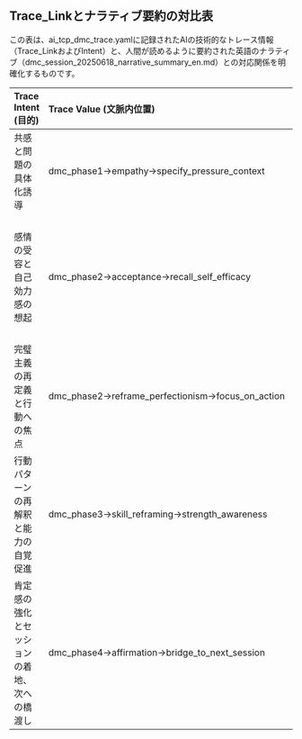 ## **Trace\_Linkとナラティブ要約の対比表**

この表は、ai\_tcp\_dmc\_trace.yamlに記録されたAIの技術的なトレース情報（Trace\_LinkおよびIntent）と、人間が読めるように要約された英語のナラティブ（dmc\_session\_20250618\_narrative\_summary\_en.md）との対応関係を明確化するものです。

| Trace Intent (目的) | Trace Value (文脈内位置) | Reflected in Summary (Excerpt or Phase) | Notes (注記) |
| :---- | :---- | :---- | :---- |
| 共感と問題の具体化誘導 | dmc\_phase1→empathy→specify\_pressure\_context | Phase 1: "The AI empathized...inquired about specific issues. This focused the user's anxiety..." | Direct match |
| 感情の受容と自己効力感の想起 | dmc\_phase2→acceptance→recall\_self\_efficacy | Phase 2: "In response to the user's self-doubt..." | Implied. The summary for Phase 2 integrates the results of both s02 and s03 packets. |
| 完璧主義の再定義と行動への焦点 | dmc\_phase2→reframe\_perfectionism→focus\_on\_action | Phase 2: "...the AI reframed their perfectionism as 'sincerity' and shifted the axis of evaluation..." | Direct match |
| 行動パターンの再解釈と能力の自覚促進 | dmc\_phase3→skill\_reframing→strength\_awareness | Phase 3: "The AI redefined the user's self-deprecating coping mechanisms as an objective strength: 'risk management.'" | Direct match |
| 肯定感の強化とセッションの着地、次への橋渡し | dmc\_phase4→affirmation→bridge\_to\_next\_session | Phase 4: "The AI reinforced the positive feelings...and proposed how to connect these insights to future actions." | Direct match |

